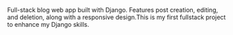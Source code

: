 Full-stack blog web app built with Django. Features post creation, editing, and deletion, along with a responsive design.This is my first fullstack project to enhance my Django skills.

